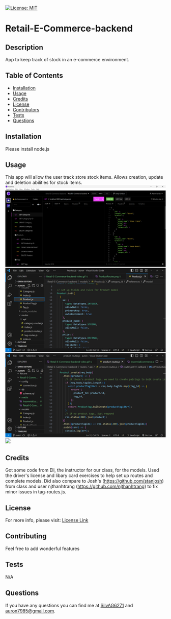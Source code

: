 
  [![License: MIT](https://img.shields.io/badge/License-MIT-yellow.svg)](https://opensource.org/licenses/MIT)

# Retail-E-Commerce-backend


## Description
App to keep track of stock in an e-commerce environment.

## Table of Contents
- [Installation](#Installation)
- [Usage](#Usage)
- [Credits](#Credits)
- [License](#License)
- [Contributors](#Contributing)
- [Tests](#Tests)
- [Questions](#Questions)

## Installation
Please install node.js 
  
## Usage 
This app will allow the user track store stock items. Allows creation, update and deletion abilities for stock items.
![image of Insomnia page used to test](media/InsomniaEcommerce.png)
![image of js file used to set up Product model](media/Product.png)
![image of js file used to set up route for Product model](media/ProductRoutes.png)
![](media/Retail-E-Commerce-backend%20video.gif)




## Credits 
Got some code from Eli, the instructor for our class, for the models. Used the driver's license and libary card exercises to help set up routes and complete models. Did also compare to Josh's (https://github.com/stanjosh) from class and user njthanhtrang (https://github.com/njthanhtrang) to fix minor issues in tag-routes.js.


## License 
For more info, please visit: [License Link](https://opensource.org/licenses/MIT)


## Contributing
Feel free to add wonderful features

## Tests 
N/A

## Questions 
If you have any questions you can find me at [SilvAG6271](https://github.com/SilvAG6271) and <a href="mailto:auron7985@gmail.com">auron7985@gmail.com</a>.
